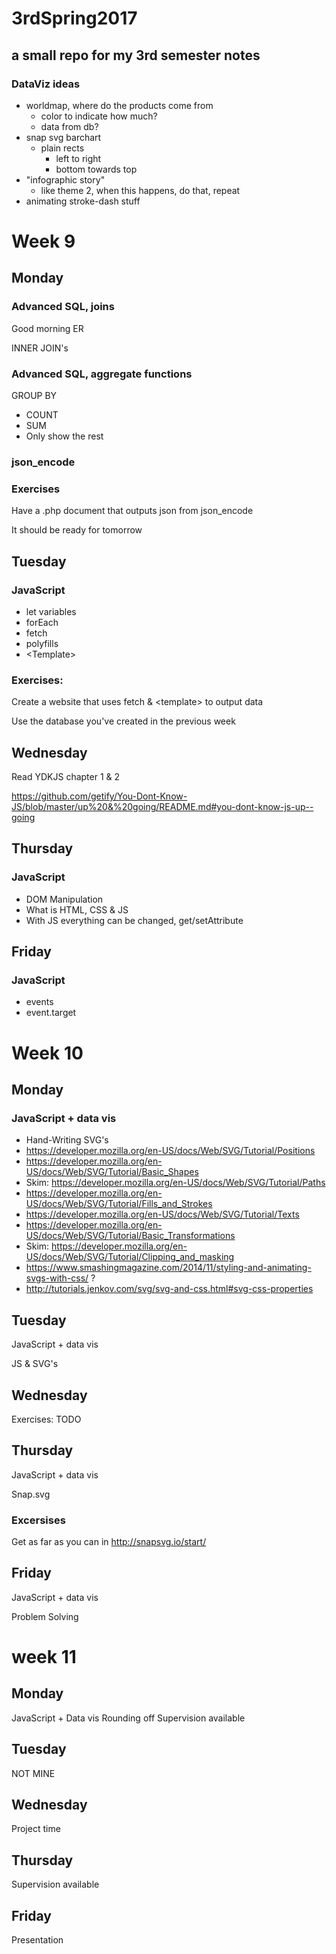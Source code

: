 # 3rdSpring2017
## a small repo for my 3rd semester notes

### DataViz ideas
* worldmap, where do the products come from
    * color to indicate how much?
    * data from db?
* snap svg barchart
    * plain rects
        * left to right
        * bottom towards top
* "infographic story"
    * like theme 2, when this happens, do that, repeat
* animating stroke-dash stuff   
 
# Week 9
## Monday
### Advanced SQL, joins
Good morning ER

INNER JOIN's
### Advanced SQL, aggregate functions
GROUP BY
* COUNT
* SUM
* Only show the rest

### json_encode

### Exercises
Have a .php document that outputs json from json_encode

It should be ready for tomorrow

## Tuesday
### JavaScript
* let variables
* forEach
* fetch
* polyfills
* \<Template\>

### Exercises: 
Create a website that uses fetch & \<template\> to output data

Use the database you've created in the previous week

## Wednesday
Read YDKJS chapter 1 & 2

https://github.com/getify/You-Dont-Know-JS/blob/master/up%20&%20going/README.md#you-dont-know-js-up--going

## Thursday
### JavaScript
* DOM Manipulation
* What is HTML, CSS & JS
* With JS everything can be changed, get/setAttribute

## Friday
### JavaScript
* events
* event.target

# Week 10
## Monday
### JavaScript + data vis
* Hand-Writing SVG's
* https://developer.mozilla.org/en-US/docs/Web/SVG/Tutorial/Positions
* https://developer.mozilla.org/en-US/docs/Web/SVG/Tutorial/Basic_Shapes
* Skim: https://developer.mozilla.org/en-US/docs/Web/SVG/Tutorial/Paths
* https://developer.mozilla.org/en-US/docs/Web/SVG/Tutorial/Fills_and_Strokes
* https://developer.mozilla.org/en-US/docs/Web/SVG/Tutorial/Texts
* https://developer.mozilla.org/en-US/docs/Web/SVG/Tutorial/Basic_Transformations
* Skim: https://developer.mozilla.org/en-US/docs/Web/SVG/Tutorial/Clipping_and_masking
* https://www.smashingmagazine.com/2014/11/styling-and-animating-svgs-with-css/ ?
* http://tutorials.jenkov.com/svg/svg-and-css.html#svg-css-properties



## Tuesday
JavaScript + data vis

JS & SVG's

## Wednesday
Exercises: TODO

## Thursday
JavaScript + data vis

Snap.svg

### Excersises
Get as far as you can in http://snapsvg.io/start/

## Friday
JavaScript + data vis

Problem Solving

# week 11
## Monday
JavaScript +  Data vis
Rounding off
Supervision available

## Tuesday
NOT MINE

## Wednesday
Project time

## Thursday
Supervision available

## Friday
Presentation
